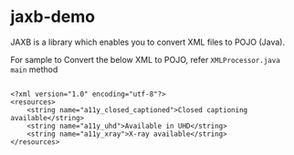 # jaxb-demo
JAXB is a library which enables you to convert XML files to POJO (Java).

For sample to Convert the below XML to POJO, refer ``` XMLProcessor.java main ``` method

```

<?xml version="1.0" encoding="utf-8"?>
<resources>
    <string name="a11y_closed_captioned">Closed captioning available</string>
    <string name="a11y_uhd">Available in UHD</string>
    <string name="a11y_xray">X-ray available</string>
</resources>


```

